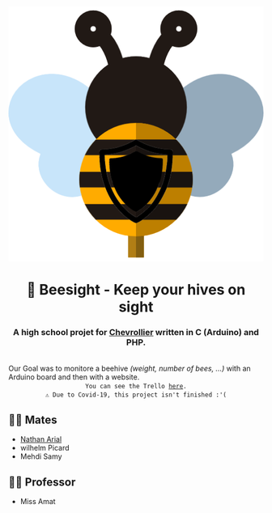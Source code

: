 <p align="center" width="100%">
  <a href="http://beesight.tholeb.fr">
    <img align="center" src="https://raw.githubusercontent.com/tholeb/beesight/website/assets/img/logo/bee.png" />
  </a>
  <br>
  <h1 align="center">🐝 Beesight - Keep your hives on sight</h1>
  <h3 align="center">A high school projet for <a href="https://chevrollier.paysdelaloire.e-lyco.fr/">Chevrollier</a> written in C <b>(Arduino)</b> and PHP.</h3> <br>
  <span align="center">Our Goal was to monitore a beehive <i>(weight, number of bees, ...)</i> with an Arduino board and then with a website.</span> <br>
  <center>
    <code align="center">You can see the Trello <a href="https://trello.com/b/nzJZwQUY/g%C3%A9n%C3%A9ral">here</a>.</code> <br>
    <code align="center">⚠ Due to Covid-19, this project isn't finished :'(</code>
  </center>
</p>

## 👨‍🎓 Mates
- [Nathan Arial](https://github.com/MrRoiPanda)
- wilhelm Picard
- Mehdi Samy

## 👩‍🏫 Professor
- Miss Amat
